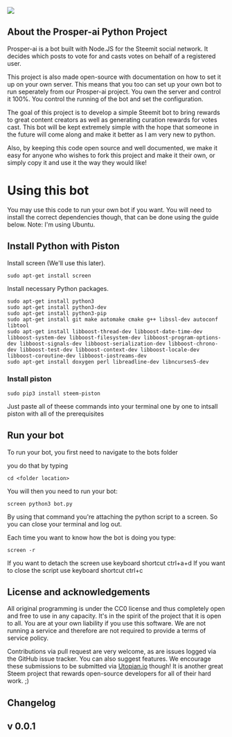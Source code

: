 ![](https://steemitimages.com/600x800/https://res.cloudinary.com/hpiynhbhq/image/upload/v1511153045/w8gocohjfgndgxqu4lex.png)
## About the Prosper-ai Python Project
Prosper-ai is a bot built with Node.JS for the Steemit social network. It decides which posts to vote for and casts votes on behalf of a registered user. 

This project is also made open-source with documentation on how to set it up on your own server. This means that you too can set up your own bot to run seperately from our Prosper-ai project. You own the server and control it 100%. You control the running of the bot and set the configuration.

The goal of this project is to develop a simple Steemit bot to bring rewards to great content creators as well as generating curation rewards for votes cast. This bot will be kept extremely simple with the hope that someone in the future will come along and make it better as I am very new to python.

Also, by keeping this code open source and well documented, we make it easy for anyone who wishes to fork this project and make it their own, or simply copy it and use it the way they would like!


# Using this bot
You may use this code to run your own bot if you want. You will need to install the correct dependencies though, that can be done using the guide below. Note: I'm using Ubuntu.

## Install Python with Piston
Install screen (We'll use this later).
```
sudo apt-get install screen
```
Install necessary Python packages.
```
sudo apt-get install python3
sudo apt-get install python3-dev
sudo apt-get install python3-pip
sudo apt-get install git make automake cmake g++ libssl-dev autoconf libtool
sudo apt-get install libboost-thread-dev libboost-date-time-dev libboost-system-dev libboost-filesystem-dev libboost-program-options-dev libboost-signals-dev libboost-serialization-dev libboost-chrono-dev libboost-test-dev libboost-context-dev libboost-locale-dev libboost-coroutine-dev libboost-iostreams-dev
sudo apt-get install doxygen perl libreadline-dev libncurses5-dev
```
### Install piston
```
sudo pip3 install steem-piston
```
Just paste all of theese commands into your terminal one by one to intsall piston with all of the prerequisites

## Run your bot
To run your bot, you first need to navigate to the bots folder

you do that by typing
```
cd <folder location>
```
You will then you need to run your bot:
```
screen python3 bot.py
```
By using that command you're attaching the python script to a screen. So you can close your terminal and log out.

Each time you want to know how the bot is doing you type:
```
screen -r
```
If you want to detach the screen use keyboard shortcut ctrl+a+d
If you want to close the script use keyboard shortcut ctrl+c

## License and acknowledgements
All original programming is under the CC0 license and thus completely open and free to use in any capacity. It's in the spirit of the project that it is open to all. You are at your own liability if you use this software. We are not running a service and therefore are not required to provide a terms of service policy.

Contributions via pull request are very welcome, as are issues logged via the GitHub issue tracker. You can also suggest features. We encourage these submissions to be submitted via [Utopian.io](https://utopian.io/) though! It is another great Steem project that rewards open-source developers for all of their hard work. ;)

## Changelog
v 0.0.1
- 
